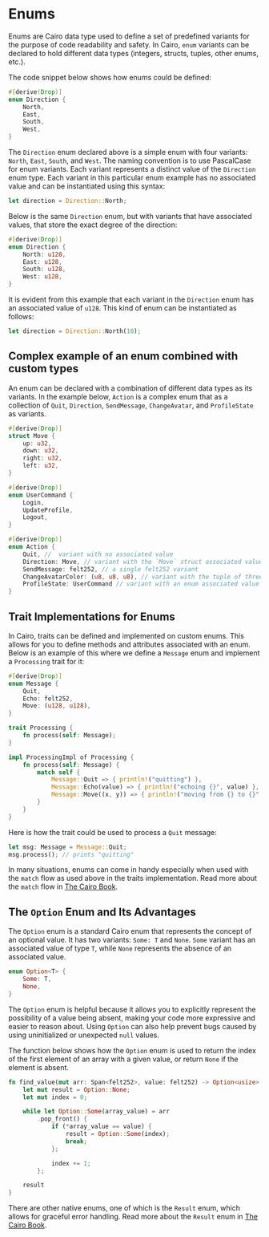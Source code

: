 # Enums

Enums are Cairo data type used to define a set of predefined variants for the purpose of code readability and safety. In Cairo, `enum` variants can be declared to hold different data types (integers, structs, tuples, other enums, etc.).

The code snippet below shows how enums could be defined:

```Rust
#[derive(Drop)]
enum Direction {
    North,
    East,
    South,
    West,
}
```

The `Direction` enum declared above is a simple enum with four variants: `North`, `East`, `South`, and `West`. The naming convention is to use PascalCase for enum variants. Each variant represents a distinct value of the `Direction` enum type. Each variant in this particular enum example has no associated value and can be instantiated using this syntax:

```Rust
let direction = Direction::North;
```

Below is the same `Direction` enum, but with variants that have associated values, that store the exact degree of the direction:

```Rust
#[derive(Drop)]
enum Direction {
    North: u128,
    East: u128,
    South: u128,
    West: u128,
}
```

It is evident from this example that each variant in the `Direction` enum has an associated value of `u128`. This kind of enum can be instantiated as follows:

```Rust
let direction = Direction::North(10);
```

## Complex example of an enum combined with custom types

An enum can be declared with a combination of different data types as its variants. In the example below, `Action` is a complex enum that as a collection of `Quit`, `Direction`, `SendMessage`, `ChangeAvatar`, and `ProfileState` as variants.

```Rust
#[derive(Drop)]
struct Move {
    up: u32,
    down: u32,
    right: u32,
    left: u32,
}

#[derive(Drop)]
enum UserCommand {
    Login,
    UpdateProfile,
    Logout,
}

#[derive(Drop)]
enum Action {
    Quit, //  variant with no associated value
    Direction: Move, // variant with the `Move` struct associated value
    SendMessage: felt252, // a single felt252 variant
    ChangeAvatarColor: (u8, u8, u8), // variant with the tuple of three associated values
    ProfileState: UserCommand // variant with an enum associated value
}
```

## Trait Implementations for Enums

In Cairo, traits can be defined and implemented on custom enums. This allows for you to define methods and attributes associated with an enum. Below is an example of this where we define a `Message` enum and implement a `Processing` trait for it:

```Rust
#[derive(Drop)]
enum Message {
    Quit,
    Echo: felt252,
    Move: (u128, u128),
}

trait Processing {
    fn process(self: Message);
}

impl ProcessingImpl of Processing {
    fn process(self: Message) {
        match self {
            Message::Quit => { println!("quitting") },
            Message::Echo(value) => { println!("echoing {}", value) },
            Message::Move((x, y)) => { println!("moving from {} to {}", x, y) },
        }
    }
}
```

Here is how the trait could be used to process a `Quit` message:

```Rust
let msg: Message = Message::Quit;
msg.process(); // prints "quitting"
```

In many situations, enums can come in handy especially when used with the `match` flow as used above in the traits implementation. Read more about the `match` flow in [The Cairo Book](https://book.cairo-lang.org/ch06-02-the-match-control-flow-construct.html).

## The `Option` Enum and Its Advantages

The `Option` enum is a standard Cairo enum that represents the concept of an optional value. It has two variants: `Some: T` and `None`. `Some` variant has an associated value of type `T`, while `None` represents the absence of an associated value.

```Rust
enum Option<T> {
    Some: T,
    None,
}
```

The `Option` enum is helpful because it allows you to explicitly represent the possibility of a value being absent, making your code more expressive and easier to reason about. Using `Option` can also help prevent bugs caused by using uninitialized or unexpected `null` values.

The function below shows how the `Option` enum is used to return the index of the first element of an array with a given value, or return `None` if the element is absent.

```Rust
fn find_value(mut arr: Span<felt252>, value: felt252) -> Option<usize> {
    let mut result = Option::None;
    let mut index = 0;

    while let Option::Some(array_value) = arr
        .pop_front() {
            if (*array_value == value) {
                result = Option::Some(index);
                break;
            };

            index += 1;
        };

    result
}
```

There are other native enums, one of which is the `Result` enum, which allows for graceful error handling. Read more about the `Result` enum in [The Cairo Book](https://book.cairo-lang.org/ch09-02-recoverable-errors.html#the-result-enum).
